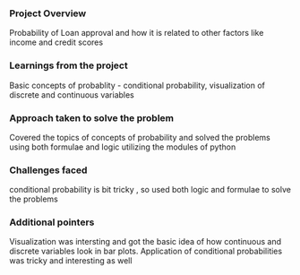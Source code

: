 ### Project Overview

 Probability of Loan approval and how it is related to other factors like income and credit scores


### Learnings from the project

 Basic concepts of probablity - conditional probability, visualization of discrete and continuous variables


### Approach taken to solve the problem

 Covered the topics of concepts of probability and solved the problems using both formulae and logic utilizing the modules of python


### Challenges faced

 conditional probability is bit tricky , so used both logic and formulae to solve the problems


### Additional pointers

 Visualization was intersting and got the basic idea of how continuous and discrete variables look in bar plots. Application of conditional probabilities was tricky and interesting as well


